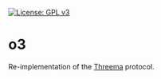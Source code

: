 [![License: GPL v3](https://img.shields.io/badge/License-GPL%20v3-blue.svg)](http://www.gnu.org/licenses/gpl-3.0)

# o3

Re-implementation of the [Threema](https://threema.ch) protocol.
